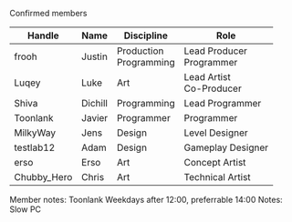 Confirmed members

| Handle      | Name    | Discipline                | Role                        |
| ----------- | ------- | ------------------------- | --------------------------- |
| frooh       | Justin  | Production<br>Programming | Lead Producer<br>Programmer |
| Luqey       | Luke    | Art                       | Lead Artist<br>Co-Producer  |
| Shiva       | Dichill | Programming               | Lead Programmer             |
| Toonlank    | Javier  | Programmer                | Programmer                  |
| MilkyWay    | Jens    | Design                    | Level Designer              |
| testlab12   | Adam    | Design                    | Gameplay Designer           |
| erso        | Erso    | Art                       | Concept Artist              |
| Chubby_Hero | Chris   | Art                       | Technical Artist            |

Member notes:
	Toonlank
		Weekdays after 12:00, preferrable 14:00
		Notes:
			Slow PC
